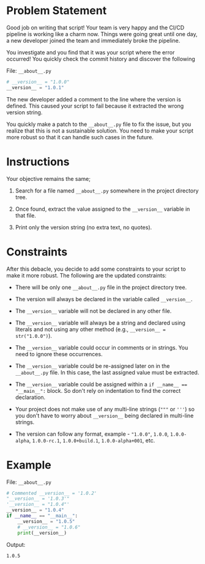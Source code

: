 # Problem Statement

Good job on writing that script! Your team is very happy and the CI/CD pipeline is working like a charm now. Things were going great until one day, a new developer joined the team and immediately broke the pipeline.

You investigate and you find that it was your script where the error occurred! You quickly check the commit history and discover the following

File: `__about__.py`

```python
# __version__ = "1.0.0"
__version__ = "1.0.1"
```

The new developer added a comment to the line where the version is defined. This caused your script to fail because it extracted the wrong version string.

You quickly make a patch to the `__about__.py` file to fix the issue, but you realize that this is not a sustainable solution. You need to make your script more robust so that it can handle such cases in the future.

# Instructions

Your objective remains the same;

1. Search for a file named `__about__.py` somewhere in the project directory tree.

2. Once found, extract the value assigned to the `__version__` variable in that file.

3. Print only the version string (no extra text, no quotes).

# Constraints

After this debacle, you decide to add some constraints to your script to make it more robust. The following are the updated constraints:

- There will be only one `__about__.py` file in the project directory tree.

- The version will always be declared in the variable called `__version__`.

- The `__version__` variable will not be declared in any other file.

- The `__version__` variable will always be a string and declared using literals and not using any other method (e.g., `__version__ = str("1.0.0")`).

- The `__version__` variable could occur in comments or in strings. You need to ignore these occurrences.

- The `__version__` variable could be re-assigned later on in the `__about__.py` file. In this case, the last assigned value must be extracted.

- The `__version__` variable could be assigned within a `if __name__ == "__main__":` block. So don't rely on indentation to find the correct declaration.

- Your project does not make use of any multi-line strings (`"""` or `'''`) so you don't have to worry about `__version__` being declared in multi-line strings.

- The version can follow any format, example - `"1.0.0"`, `1.0.0`, `1.0.0-alpha`, `1.0.0-rc.1`, `1.0.0+build.1`, `1.0.0-alpha+001`, etc.

# Example

File: `__about__.py`

```python
# Commented __version__ = '1.0.2'
"__version__ = '1.0.3'"
'__version__ = "1.0.4"'
__version__ = "1.0.4"
if __name__ == "__main__":
    __version__ = "1.0.5"
    # __version__ = "1.0.6"
    print(__version__)
```

Output:

```
1.0.5
```
